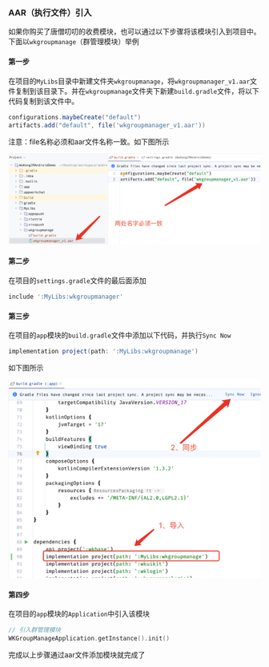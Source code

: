  ### AAR（执行文件）引入

如果你购买了唐僧叨叨的收费模块，也可以通过以下步骤将该模块引入到项目中。下面以`wkgroupmanage`（群管理模块）举例

 #### 第一步

 在项目的`MyLibs`目录中新建文件夹`wkgroupmanage`，将`wkgroupmanager_v1.aar`文件复制到该目录下。并在`wkgroupmanage`文件夹下新建`build.gradle`文件，将以下代码复制到该文件中。

 ```gradle
 configurations.maybeCreate("default")
artifacts.add("default", file('wkgroupmanager_v1.aar'))
 ```

 注意：file名称必须和aar文件名称一致。如下图所示

![](./aar_import_1.png)
#### 第二步

在项目的`settings.gradle`文件的最后面添加
```gradle
include ':MyLibs:wkgroupmanager'
```
#### 第三步
在项目的`app`模块的`build.gradle`文件中添加以下代码，并执行`Sync Now`
```gradle
implementation project(path: ':MyLibs:wkgroupmanage')
```
如下图所示

![](./aar_import_2.png)

#### 第四步

在项目的`app`模块的`Application`中引入该模块
```kotlin
// 引入群管理模块
WKGroupManageApplication.getInstance().init()
```
完成以上步骤通过aar文件添加模块就完成了